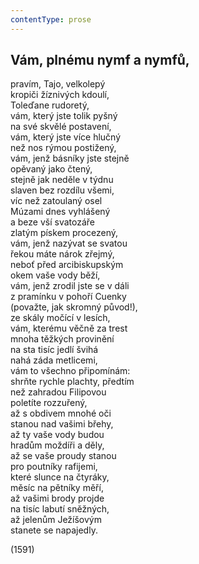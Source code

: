 ```yaml
---
contentType: prose
---
```


<section>

## Vám, plnému nymf a nymfů,

pravím, Tajo, velkolepý  
kropiči žíznivých kdoulí,  
Toleďane rudoretý,  
vám, který jste tolik pyšný  
na své skvělé postavení,  
vám, který jste více hlučný  
než nos rýmou postižený,  
vám, jenž básníky jste stejně  
opěvaný jako čtený,  
stejně jak neděle v týdnu  
slaven bez rozdílu všemi,  
víc než zatoulaný osel  
Múzami dnes vyhlášený  
a beze vší svatozáře  
zlatým pískem procezený,  
vám, jenž nazývat se svatou  
řekou máte nárok zřejmý,  
neboť před arcibiskupským  
okem vaše vody běží,  
vám, jenž zrodil jste se v dáli  
z pramínku v pohoří Cuenky  
(považte, jak skromný původ!),  
ze skály močící v lesích,  
vám, kterému věčně za trest  
mnoha těžkých provinění  
na sta tisíc jedlí švihá  
nahá záda metlicemi,  
vám to všechno připomínám:  
shrňte rychle plachty, předtím  
než zahradou Filipovou  
poletíte rozzuřený,  
až s obdivem mnohé oči  
stanou nad vašimi břehy,  
až ty vaše vody budou  
hradům moždíři a děly,  
až se vaše proudy stanou  
pro poutníky rafijemi,  
které slunce na čtyráky,  
měsíc na pětníky měří,  
až vašimi brody projde  
na tisíc labutí sněžných,  
až jelenům Ježíšovým  
stanete se napajedly.

(1591)

</section>
